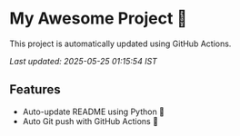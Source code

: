 # My Awesome Project 🚀

This project is automatically updated using GitHub Actions.

_Last updated: 2025-05-25 01:15:54 IST_

## Features
- Auto-update README using Python 🐍
- Auto Git push with GitHub Actions 🤖
